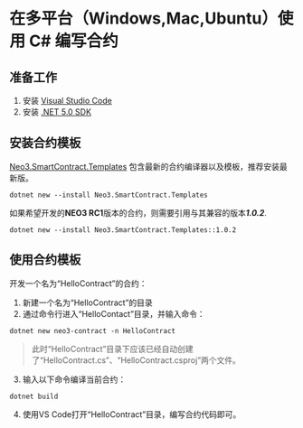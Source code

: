 # 在多平台（Windows,Mac,Ubuntu）使用 C# 编写合约

## 准备工作
1. 安装 [Visual Studio Code](https://code.visualstudio.com/Download)
2. 安装 [.NET 5.0 SDK](https://dotnet.microsoft.com/download)


## 安装合约模板
[Neo3.SmartContract.Templates](https://www.nuget.org/packages/Neo3.SmartContract.Templates/) 包含最新的合约编译器以及模板，推荐安装最新版。

```
dotnet new --install Neo3.SmartContract.Templates
```

如果希望开发的**NEO3 RC1**版本的合约，则需要引用与其兼容的版本***1.0.2***.

```
dotnet new --install Neo3.SmartContract.Templates::1.0.2
```

## 使用合约模板

开发一个名为“HelloContract”的合约：
1. 新建一个名为“HelloContract”的目录
2. 通过命令行进入“HelloContact”目录，并输入命令：
```
dotnet new neo3-contract -n HelloContract
```

>此时“HelloContract”目录下应该已经自动创建了“HelloContract.cs”、“HelloContract.csproj”两个文件。


3. 输入以下命令编译当前合约：
```
dotnet build
```
4. 使用VS Code打开“HelloContract”目录，编写合约代码即可。
